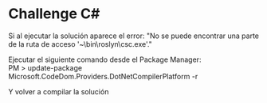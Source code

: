 # Challenge C#

Si al ejecutar la solución aparece el error: "No se puede encontrar una parte de la ruta de acceso '~\bin\roslyn\csc.exe'."

Ejecutar el siguiente comando desde el Package Manager:  
PM > update-package Microsoft.CodeDom.Providers.DotNetCompilerPlatform -r

Y volver a compilar la solución
